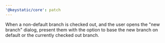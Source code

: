 ```yaml
---
'@keystatic/core': patch
---
```


When a non-default branch is checked out, and the user opens the "new branch"
dialog, present them with the option to base the new branch on default or the
currently checked out branch.
